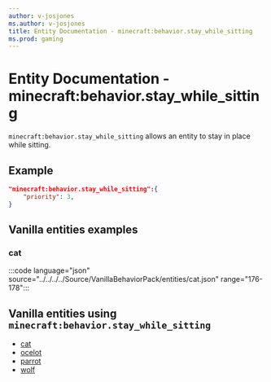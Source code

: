 ```yaml
---
author: v-josjones
ms.author: v-josjones
title: Entity Documentation - minecraft:behavior.stay_while_sitting
ms.prod: gaming
---
```


# Entity Documentation - minecraft:behavior.stay_while_sitting

`minecraft:behavior.stay_while_sitting` allows an entity to stay in place while sitting.

## Example

```json
"minecraft:behavior.stay_while_sitting":{
    "priority": 3,
}
```

## Vanilla entities examples

### cat

:::code language="json" source="../../../../Source/VanillaBehaviorPack/entities/cat.json" range="176-178":::

## Vanilla entities using `minecraft:behavior.stay_while_sitting`

- [cat](../../../../Source/VanillaBehaviorPack_Snippets/entities/cat.md)
- [ocelot](../../../../Source/VanillaBehaviorPack_Snippets/entities/ocelot.md)
- [parrot](../../../../Source/VanillaBehaviorPack_Snippets/entities/parrot.md)
- [wolf](../../../../Source/VanillaBehaviorPack_Snippets/entities/wolf.md)
